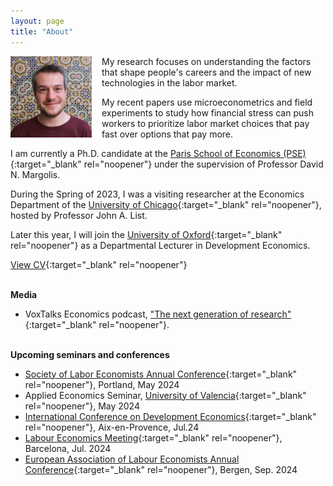 ```yaml
---
layout: page
title: "About"
---
```


<img
src="/assets/images/thiago_scarelli.jpg"
alt="Thiago Scarelli"
style="float: left;
	padding-right: 16px;
    padding-bottom: 16px;
    width: 130px;">

My research focuses on understanding the factors that shape people's careers and the impact of new technologies in the labor market. 

My recent papers use microeconometrics and field experiments to study how financial stress can push workers to prioritize labor market choices that pay fast over options that pay more. 

I am currently a Ph.D. candidate at the [Paris School of Economics (PSE)](https://www.parisschoolofeconomics.eu/en/scarelli-thiago/){:target="_blank" rel="noopener"} under the supervision of Professor David N. Margolis. 

During the Spring of 2023, I was a visiting researcher at the Economics Department of the [University of Chicago](https://economics.uchicago.edu/){:target="_blank" rel="noopener"}, hosted by Professor John A. List.

Later this year, I will join the [University of Oxford](https://www.ox.ac.uk/admissions/graduate/courses/msc-economics-development){:target="_blank" rel="noopener"} as a Departmental Lecturer in Development Economics.

[View CV](https://thiagoscarelli.github.io/assets/pdfs/Thiago_Scarelli_CV.pdf){:target="_blank" rel="noopener"}

<br>**Media**

- VoxTalks Economics podcast, ["The next generation of research"](https://cepr.org/multimedia/next-generation-research){:target="_blank" rel="noopener"}. 

<br>**Upcoming seminars and conferences**

- [Society of Labor Economists Annual Conference](https://www.sole-jole.org/upcoming-meeting){:target="_blank" rel="noopener"}, Portland, May 2024
- Applied Economics Seminar, [University of Valencia](https://www.uv.es/uvweb/college/en/university-valencia-1285845048380.html){:target="_blank" rel="noopener"}, May 2024
- [International Conference on Development Economics](https://icde2024.sciencesconf.org/?lang=en){:target="_blank" rel="noopener"}, Aix-en-Provence, Jul.24
- [Labour Economics Meeting](https://www.aeet.eu/en/jornadas-de-economia-laboral/){:target="_blank" rel="noopener"}, Barcelona, Jul. 2024
- [European Association of Labour Economists Annual Conference](https://www.nhh.no/en/calendar/fair/2024/conferences/eale-conference-2024/){:target="_blank" rel="noopener"}, Bergen, Sep. 2024
